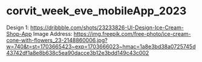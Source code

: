 # corvit_week_eve_mobileApp_2023

 Design 1: https://dribbble.com/shots/23233826-UI-Design-Ice-Cream-Shop-App
Image Address: https://img.freepik.com/free-photo/ice-cream-cone-with-flowers_23-2148860006.jpg?w=740&t=st=1703665423~exp=1703666023~hmac=1a8e3bd38a0725745d43742df1a8e8b638c5ea90dacce3b12e3bdd149c43c002
